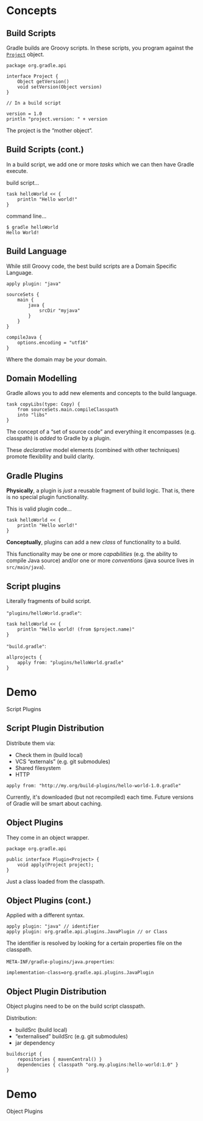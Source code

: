 # Concepts

## Build Scripts

Gradle builds are Groovy scripts. In these scripts, you program against the [`Project`](http://gradle.org/docs/current/dsl/org.gradle.api.Project.html) object.

    package org.gradle.api

    interface Project {
        Object getVersion()
        void setVersion(Object version)
    }

    // In a build script

    version = 1.0
    println "project.version: " + version

The project is the “mother object”.

## Build Scripts (cont.)

In a build script, we add one or more *tasks* which we can then have Gradle execute.

build script…

    task helloWorld << {
        println "Hello world!"
    }

command line…

    $ gradle helloWorld
    Hello World!

## Build Language

While still Groovy code, the best build scripts are a Domain Specific Language.

    apply plugin: "java"

    sourceSets {
        main {
            java {
                srcDir "myjava"
            }
        }
    }

    compileJava {
        options.encoding = "utf16"
    }

Where the domain may be *your* domain.

## Domain Modelling

Gradle allows you to add new elements and concepts to the build language.

    task copyLibs(type: Copy) {
        from sourceSets.main.compileClasspath
        into "libs"
    }

The concept of a “set of source code” and everything it encompasses (e.g. classpath) is *added* to Gradle by a plugin.

These *declarative* model elements (combined with other techniques) promote flexibility and build clarity.

## Gradle Plugins

**Physically**, a plugin is *just* a reusable fragment of build logic. That is, there is no special plugin functionality.

This is valid plugin code…

    task helloWorld << {
        println "Hello world!"
    }

**Conceptually**, plugins can add a new *class* of functionality to a build.

This functionality may be one or more *capabilities* (e.g. the ability to compile Java source) and/or one or more *conventions* (java source lives in `src/main/java`).

## Script plugins

Literally fragments of build script.

`"plugins/helloWorld.gradle"`:

    task helloWorld << {
        println "Hello world! (from $project.name)"
    }

`"build.gradle"`:

    allprojects {
        apply from: "plugins/helloWorld.gradle"
    }

# Demo

Script Plugins

## Script Plugin Distribution

Distribute them via:

* Check them in (build local)
* VCS “externals” (e.g. git submodules)
* Shared filesystem
* HTTP

<!-- -->

    apply from: "http://my.org/build-plugins/hello-world-1.0.gradle"

Currently, it's downloaded (but not recompiled) each time. Future versions of Gradle will be smart about caching.

## Object Plugins

They come in an object wrapper.

    package org.gradle.api

    public interface Plugin<Project> {
        void apply(Project project);
    }

Just a class loaded from the classpath.

## Object Plugins (cont.)

Applied with a different syntax.

    apply plugin: "java" // identifier
    apply plugin: org.gradle.api.plugins.JavaPlugin // or Class

The identifier is resolved by looking for a certain properties file on the classpath.

`META-INF/gradle-plugins/java.properties`:

    implementation-class=org.gradle.api.plugins.JavaPlugin

## Object Plugin Distribution

Object plugins need to be on the build script classpath.

Distribution:

* buildSrc (build local)
* “externalised” buildSrc (e.g. git submodules)
* jar dependency

<!-- -->

    buildscript {
        repositories { mavenCentral() }
        dependencies { classpath "org.my.plugins:hello-world:1.0" }
    }

# Demo

Object Plugins
